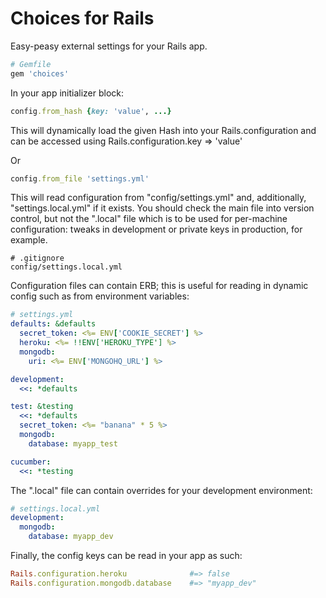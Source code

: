 Choices for Rails
=================

Easy-peasy external settings for your Rails app.

~~~ rb
# Gemfile
gem 'choices'
~~~

In your app initializer block:

~~~rb
config.from_hash {key: 'value', ...}

~~~

This will dynamically load the given Hash into your Rails.configuration
and can be accessed using Rails.configuration.key => 'value'

Or

~~~ rb
config.from_file 'settings.yml'

~~~

This will read configuration from "config/settings.yml" and, additionally,
"settings.local.yml" if it exists. You should check the main file into version
control, but not the ".local" file which is to be used for per-machine
configuration: tweaks in development or private keys in production, for example.

~~~
# .gitignore
config/settings.local.yml
~~~

Configuration files can contain ERB; this is useful for reading in dynamic
config such as from environment variables:

~~~ yaml
# settings.yml
defaults: &defaults
  secret_token: <%= ENV['COOKIE_SECRET'] %>
  heroku: <%= !!ENV['HEROKU_TYPE'] %>
  mongodb:
    uri: <%= ENV['MONGOHQ_URL'] %>

development:
  <<: *defaults

test: &testing
  <<: *defaults
  secret_token: <%= "banana" * 5 %>
  mongodb:
    database: myapp_test

cucumber:
  <<: *testing
~~~

The ".local" file can contain overrides for your development environment:

~~~ yaml
# settings.local.yml
development:
  mongodb:
    database: myapp_dev
~~~

Finally, the config keys can be read in your app as such:

~~~ rb
Rails.configuration.heroku              #=> false
Rails.configuration.mongodb.database    #=> "myapp_dev"
~~~
